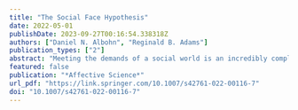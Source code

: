 ```yaml
---
title: "The Social Face Hypothesis"
date: 2022-05-01
publishDate: 2023-09-27T00:16:54.338318Z
authors: ["Daniel N. Albohn", "Reginald B. Adams"]
publication_types: ["2"]
abstract: "Meeting the demands of a social world is an incredibly complex task. Since humans are able to navigate the social world so effortlessly, our ability to both interpret and signal complex social and emotional information is arguably shaped by evolutionary pressures. Dunbar (1992) tested this assumption in his Social Brain Hypothesis, observing that different primates’ neocortical volume predicted their average social network size, suggesting that neocortical evolution was driven at least in part by social demands. Here we examined the Social Face Hypothesis, based on the assumption that the face co-evolved with the brain to signal more complex and nuanced emotional, mental, and behavioral states to others. Despite prior observations suggestive of this conclusion (e.g., Redican, 1982), it has not, to our knowledge, been empirically tested. To do this, we obtained updated metrics of primate facial musculature, facial hair bareness, average social network size, and average brain weight data for a large number of primate genera (N = 63). In this sample, we replicated Dunbar’s original observation by finding that average brain weight predicted average social network size. Critically, we also found that perceived facial hair bareness predicted both group size and average brain weight. Finally, we found that all three variables acted as mediators, confirming a complex, interdependent relationship between primate social network size, primate brain weight, and primate facial hair bareness. These findings are consistent with the conclusion that the primate brain and face co-evolved in response to meeting the increased social demands of one’s environment."
featured: false
publication: "*Affective Science*"
url_pdf: "https://link.springer.com/10.1007/s42761-022-00116-7"
doi: "10.1007/s42761-022-00116-7"
---
```


